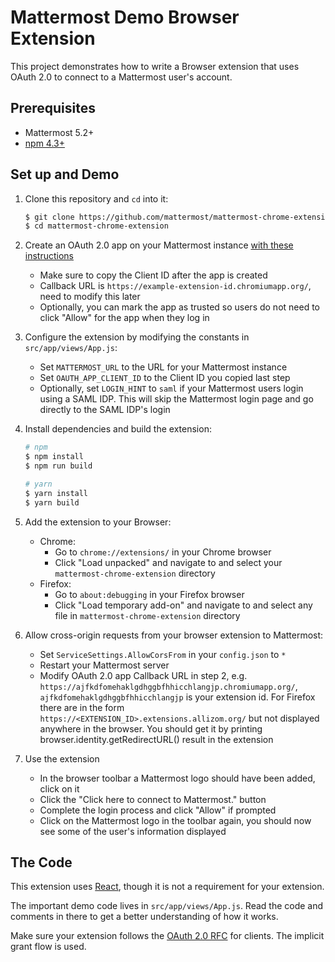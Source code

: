 # Mattermost Demo Browser Extension

This project demonstrates how to write a Browser extension that uses OAuth 2.0 to connect to a Mattermost user's account.

## Prerequisites

- Mattermost 5.2+
- [npm 4.3+](https://www.npmjs.com/)

## Set up and Demo

1. Clone this repository and `cd` into it:

   ```bash
   $ git clone https://github.com/mattermost/mattermost-chrome-extension
   $ cd mattermost-chrome-extension
   ```

2. Create an OAuth 2.0 app on your Mattermost instance [with these instructions](https://docs.mattermost.com/developer/oauth-2-0-applications.html)

   - Make sure to copy the Client ID after the app is created
   - Callback URL is `https://example-extension-id.chromiumapp.org/`, need to modify this later
   - Optionally, you can mark the app as trusted so users do not need to click "Allow" for the app when they log in

3. Configure the extension by modifying the constants in `src/app/views/App.js`:

   - Set `MATTERMOST_URL` to the URL for your Mattermost instance
   - Set `OAUTH_APP_CLIENT_ID` to the Client ID you copied last step
   - Optionally, set `LOGIN_HINT` to `saml` if your Mattermost users login using a SAML IDP. This will skip the Mattermost login page and go directly to the SAML IDP's login

4. Install dependencies and build the extension:

   ```bash
   # npm
   $ npm install
   $ npm run build

   # yarn
   $ yarn install
   $ yarn build
   ```

5. Add the extension to your Browser:

   - Chrome:
     - Go to `chrome://extensions/` in your Chrome browser
     - Click "Load unpacked" and navigate to and select your `mattermost-chrome-extension` directory
   - Firefox:
     - Go to `about:debugging` in your Firefox browser
     - Click "Load temporary add-on" and navigate to and select any file in `mattermost-chrome-extension` directory

6. Allow cross-origin requests from your browser extension to Mattermost:

   - Set `ServiceSettings.AllowCorsFrom` in your `config.json` to `*`
   - Restart your Mattermost server
   - Modify OAuth 2.0 app Callback URL in step 2, e.g. `https://ajfkdfomehaklgdhggbfhhicchlangjp.chromiumapp.org/`, `ajfkdfomehaklgdhggbfhhicchlangjp` is your extension id. For Firefox there are in the form `https://<EXTENSION_ID>.extensions.allizom.org/` but not displayed anywhere in the browser. You should get it by printing browser.identity.getRedirectURL() result in the extension

7. Use the extension
   - In the browser toolbar a Mattermost logo should have been added, click on it
   - Click the "Click here to connect to Mattermost." button
   - Complete the login process and click "Allow" if prompted
   - Click on the Mattermost logo in the toolbar again, you should now see some of the user's information displayed

## The Code

This extension uses [React](https://reactjs.org/), though it is not a requirement for your extension.

The important demo code lives in `src/app/views/App.js`. Read the code and comments in there to get a better understanding of how it works.

Make sure your extension follows the [OAuth 2.0 RFC](https://tools.ietf.org/html/rfc6749) for clients. The implicit grant flow is used.
